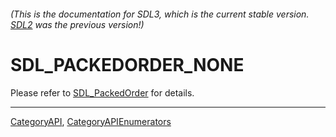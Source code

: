 ###### (This is the documentation for SDL3, which is the current stable version. [SDL2](https://wiki.libsdl.org/SDL2/) was the previous version!)
# SDL_PACKEDORDER_NONE

Please refer to [SDL_PackedOrder](SDL_PackedOrder) for details.

----
[CategoryAPI](CategoryAPI), [CategoryAPIEnumerators](CategoryAPIEnumerators)

